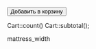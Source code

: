 <form action="/cart" method="post">
    <input type="hidden" name="_token" :value="csrf">
    <input type="hidden" name="id" :value="product.id">
    <input type="hidden" name="title" :value="product.title">
    <input type="hidden" name="part_number" :value="product.part_number">
    <input type="hidden" name="price" :value="product.price">
    <input type="hidden" name="sale" :value="product.sale">
    <button type="submit" class="add-to-cart_button">Добавить в корзину</button>
</form>


Cart::count()
Cart::subtotal();



mattress_width